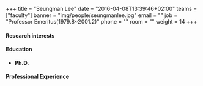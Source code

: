 +++
title = "Seungman Lee"
date = "2016-04-08T13:39:46+02:00"
teams = ["faculty"]
banner = "img/people/seungmanlee.jpg"
email = ""
job = "Professor Emeritus(1979.8~2001.2)"
phone = ""
room = ""
weight = 14
+++

#### Research interests

#### Education
+ **Ph.D.**

#### Professional Experience
